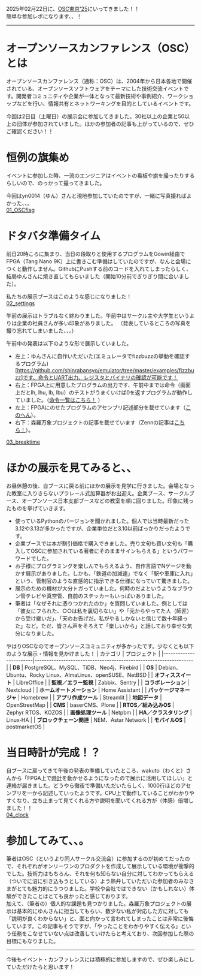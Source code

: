 2025年02月22日に、[OSC東京'25](https://event.ospn.jp/osc2025-spring/)にいってきました！！  
簡単な参加レポになります、、！  

---

# オープンソースカンファレンス（OSC）とは

オープンソースカンファレンス（通称：OSC）は、2004年から日本各地で開催されている、オープンソースソフトウェアをテーマにした技術交流イベントです。開発者コミュニティや企業が一体となって最新技術や事例紹介、ワークショップなどを行い、情報共有とネットワーキングを目的としているイベントです。

今回は2日目（土曜日）の展示会に参加してきました。30社以上の企業と50以上の団体が参加されていました。ほかの参加者の記事も上がっているので、ぜひご確認ください！！


# 恒例の旗集め  
  
イベントに参加した時、一流のエンジニアはイベントの看板や旗を撮ったりするらしいので、のっかって撮ってきました。  

今回はyn0014（ゆん）さんと現地参加していたのですが、一緒に写真撮ればよかった、、。  
[01_OSCflag](./images/01_OSCflag.jpg)  
  
  
# ドタバタ準備タイム  
  
前日20時ころに集まり、当日の段取りと使用するプログラムをGowin経由でFPGA（Tang Nano 9K）上に書きこむ準備はしていたのですが、なんと会場につくと動作しません。GithubにPushする前のコードを入れてしまったらしく、結局ゆんさんに焼き直してもらいました（開始10分前でぎりぎり間に合いました）。

私たちの展示ブースはこのような感じになりました！  
[02_settings](./images/02_settings.jpg) 

午前の展示はトラブルなく終わりました。午前中はサークル主や大学生というよりは企業の社員さんが多い印象がありました。
（発表しているところの写真を撮り忘れてしまいました、、。）  

午前中の発表は以下のような形で展示していました。
- 左上：ゆんさんに自作いただいた(エミュレータでfizzbuzzの挙動を確認するプログラム)[https://github.com/shinrabansyo/emulator/tree/master/examples/fizzbuzz]です、命令とUART出力、レジスタとバイナリの確認が可能です！
- 右上：FPGA上に用意したプログラムの出力です、午前中までは命令（画面上だとlh, lhu, lb, lbu）のテストがうまくいけば0を返すプログラムが動作していました。（[命令一覧はこちら！](https://github.com/shinrabansyo/spec/blob/main/spec.adoc)
）
- 左上：FPGAにのせたプログラムのアセンブリ記述部分を載せています（[このへん](https://github.com/shinrabansyo/cpu/blob/main/test/fpga/load.asm)）。
- 右下：森羅万象プロジェクトの記事を載せています（Zennの記事は[こちら！](https://zenn.dev/p/shinrabansyou)）。

[03_breaktime](./images/03_breaktime.jpg)


# ほかの展示を見てみると、、
お昼休憩の後、自ブースに戻る前にほかの展示を見学に行きました。会場となった教室に入りきらないプラレール式加算器がお出迎え。企業ブース、サークルブース、オープンソース日本支部ブースなどの教室を順に回りました。印象に残ったものを挙げていきます。
- 使っているPythonのバージョンを聞かれました。個人では当時最新だった3.12や3.13が多かったですが、企業単位だと3.10以前ばっかりだったようです。
- 企業ブースでは本が割引価格で購入できました。売り文句も買い文句も「購入してOSCに参加されている著者にそのままサインもらえる」というパワーワードでした。
- お子様にプログラミングを楽しんでもらえるよう、自作言語でNゲージを動かす展示がありました。しかも、「鉄道の加減速」でなく「駅や車庫に入れ」という、管制官のような直感的に指示できる仕様になっていて驚きました。
- 展示のための機材が大分トガっていました。何時のだよというようなブラウン管テレビや真空管、自前のステッカーもいっぱいありました。
- 筆者は「なぜそれに憑りつかれたのか」を質問していました。例としては「彼女にフられた、○○は私を裏切らない」や「元からやってた人（師匠）から受け継いだ」、「天のお告げだ。私がやるしかないと信じて数十年経った」など。ただ、皆さん声をそろえて「楽しいから」と話しており幸せな気分になりました。
  
やはりOSCなのでオープンソースコミュニティが多かったです。少なくとも以下のような展示・情報を見かけました！
| カテゴリ               | プロジェクト                                                     |
|------------------------|------------------------------------------------------------------|
| **DB**                 | PostgreSQL、MySQL、TiDB、Neo4j、Firebird                         |
| **OS**                 | Debian、Ubuntu、Rocky Linux、AlmaLinux、openSUSE、NetBSD         |
| **オフィススイート**     | LibreOffice                                                      |
| **監視／エラー監視**      | Zabbix、Sentry                                                   |
| **コラボレーション**       | Nextcloud                                                        |
| **ホームオートメーション** | Home Assistant                                                  |
| **パッケージマネージャ**    | Homebrew                                                         |
| **アプリ作成ツール**    | Streamlit                                                       |
| **地図データ**            | OpenStreetMap                                                   |
| **CMS**                | baserCMS、Plone                                                  |
| **RTOS／組み込みOS**       | Zephyr RTOS、KOZOS                                              |
| **画像処理ツール**        | Netpbm                                                          |
| **HA／クラスタリング**     | Linux‑HA                                                        |
| **ブロックチェーン関連**       | NEM、Astar Network                                              |
| **モバイルOS**           | postmarketOS                                                    |


# 当日時計が完成！？
自ブースに戻ってきて午後の発表の準備していたところ、wakuto（わくと）さんから「FPGA上で[時計](https://github.com/shinrabansyo/cpu/blob/main/program/clock.asm)を動かせるようになったので展示に活用してほしい」と連絡が届きました。どうやら徹夜で準備いただいたらしく、1000行ほどのアセンブリを一から記述していったようです。CPU上で動作していることがわかりやすくなり、立ち止まって見てくれる方や説明を聞いてくれる方が（体感）倍増しました！！  
[04_clock](./images/04_clock.png)



# 参加してみて、、。
筆者はOSC（というより同人サークル交流会）に参加するのが初めてだったので、それぞれがオンリーワンのプロダクトを作成して展示している環境が衝撃的でした。技術力はもちろん、それを何も知らない自分に対してわかってもらえる（ついでに沼に引き込もうとしている）よう熱弁していただいた参加者のみなさまがとても魅力的にうつりました。学校や会社ではできない（かもしれない）体験ができたことはとても良かったと感じております。  
加えて、（筆者の）個人的な課題も見つかりました。森羅万象プロジェクトの展示は基本的にゆんさんに担当してもらい、数少ない私が対応した方に対しても「説明が良くわからない」と、面と向かって言われてしまったことは非常に後悔しています。この記事もそうですが、「やったことをわかりやすく伝える」という任務をこなせていない点は改善していけたらと考えており、次回参加した際の目標にもなりました。  
  
---
  
今後もイベント・カンファレンスには積極的に参加しますので、ぜひ楽しみにしていただけたらと思います！  

